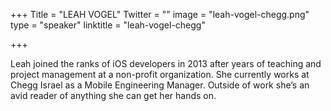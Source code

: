 +++
Title = "LEAH VOGEL"
Twitter = ""
image = "leah-vogel-chegg.png"
type = "speaker"
linktitle = "leah-vogel-chegg"

+++


Leah joined the ranks of iOS developers in 2013 after years of teaching and project management at a non-profit organization. She currently works at Chegg Israel as a Mobile Engineering Manager. Outside of work she’s an avid reader of anything she can get her hands on.